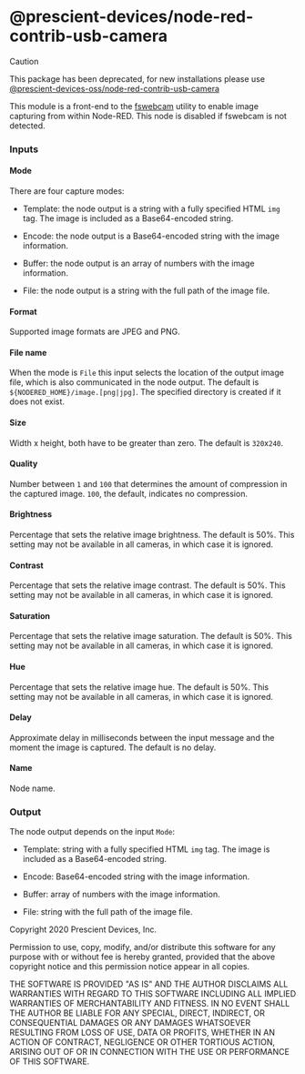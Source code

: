 @prescient-devices/node-red-contrib-usb-camera
==============================================

> [!CAUTION]
> This package has been deprecated, for new installations please use
> [@prescient-devices-oss/node-red-contrib-usb-camera](https://flows.nodered.org/node/@prescient-devices/node-red-contrib-usb-camera)

This module is a front-end to the [fswebcam](https://github.com/fsphil/fswebcam) utility to enable image capturing from within Node-RED. This node is disabled if fswebcam is not detected.

### Inputs

#### Mode

There are four capture modes:

*   Template: the node output is a string with a fully specified HTML `img` tag. The image is included as a Base64-encoded string.

*   Encode: the node output is a Base64-encoded string with the image information.

*   Buffer: the node output is an array of numbers with the image information.

*   File: the node output is a string with the full path of the image file.

#### Format

Supported image formats are JPEG and PNG.

#### File name

When the mode is `File` this input selects the location of the output image file, which is also communicated in the node output. The default is `${NODERED_HOME}/image.[png|jpg]`. The specified directory is created if it does not exist. 

#### Size

Width x height, both have to be greater than zero. The default is `320`x`240`.

#### Quality

Number between `1` and `100` that determines the amount of compression in the captured image. `100`, the default, indicates no compression.

#### Brightness

Percentage that sets the relative image brightness. The default is 50%. This setting may not be available in all cameras, in which case it is ignored.

#### Contrast

Percentage that sets the relative image contrast. The default is 50%. This setting may not be available in all cameras, in which case it is ignored.

#### Saturation

Percentage that sets the relative image saturation. The default is 50%. This setting may not be available in all cameras, in which case it is ignored.

#### Hue

Percentage that sets the relative image hue. The default is 50%. This setting may not be available in all cameras, in which case it is ignored.

#### Delay

Approximate delay in milliseconds between the input message and the moment the image is captured. The default is no delay.

#### Name

Node name.

### Output

The node output depends on the input `Mode`:

*   Template: string with a fully specified HTML `img` tag. The image is included as a Base64-encoded string.

*   Encode: Base64-encoded string with the image information.

*   Buffer: array of numbers with the image information.

*   File: string with the full path of the image file.

Copyright 2020 Prescient Devices, Inc.

Permission to use, copy, modify, and/or distribute this software for any purpose with or without fee is hereby granted, provided that the above copyright notice and this permission notice appear in all copies.

THE SOFTWARE IS PROVIDED "AS IS" AND THE AUTHOR DISCLAIMS ALL WARRANTIES WITH REGARD TO THIS SOFTWARE INCLUDING ALL IMPLIED WARRANTIES OF MERCHANTABILITY AND FITNESS. IN NO EVENT SHALL THE AUTHOR BE LIABLE FOR ANY SPECIAL, DIRECT, INDIRECT, OR CONSEQUENTIAL DAMAGES OR ANY DAMAGES WHATSOEVER RESULTING FROM LOSS OF USE, DATA OR PROFITS, WHETHER IN AN ACTION OF CONTRACT, NEGLIGENCE OR OTHER TORTIOUS ACTION, ARISING OUT OF OR IN CONNECTION WITH THE USE OR PERFORMANCE OF THIS SOFTWARE. 
